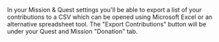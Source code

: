 In your Mission & Quest settings you'll be able to export a list of
your contributions to a CSV which can be opened using Microsoft Excel or an 
alternative spreadsheet tool. The "Export Contributions"
button will be under your Quest and Mission "Donation" tab.